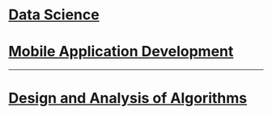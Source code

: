 # [Data Science](./DS#readme)

# [Mobile Application Development](./MAD#readme)

---

# [Design and Analysis of Algorithms](./DAA#readme)